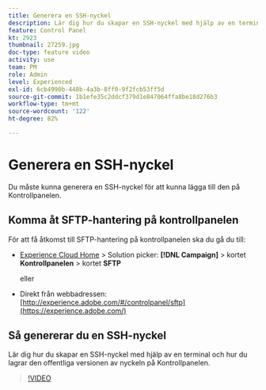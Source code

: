 ```yaml
---
title: Generera en SSH-nyckel
description: Lär dig hur du skapar en SSH-nyckel med hjälp av en terminal och hur du lagrar den offentliga versionen av nyckeln på Kontrollpanelen.
feature: Control Panel
kt: 2923
thumbnail: 27259.jpg
doc-type: feature video
activity: use
team: PM
role: Admin
level: Experienced
exl-id: 6cb4990b-448b-4a3b-8ff0-9f2fcb53ff5d
source-git-commit: 1b1efe35c2ddcf379d1e847064ffa8be18d276b3
workflow-type: tm+mt
source-wordcount: '122'
ht-degree: 82%

---
```


# Generera en SSH-nyckel

Du måste kunna generera en SSH-nyckel för att kunna lägga till den på Kontrollpanelen.

## Komma åt SFTP-hantering på kontrollpanelen

För att få åtkomst till SFTP-hantering på kontrollpanelen ska du gå du till:

* [Experience Cloud Home](https://experience.adobe.com/#/home) > Solution picker: **[!DNL Campaign]** > kortet **Kontrollpanelen** > kortet **SFTP**

   eller
* Direkt från webbadressen: [http://experience.adobe.com/#/controlpanel/sftp](https://experience.adobe.com/)

## Så genererar du en SSH-nyckel

Lär dig hur du skapar en SSH-nyckel med hjälp av en terminal och hur du lagrar den offentliga versionen av nyckeln på Kontrollpanelen.

>[!VIDEO](https://video.tv.adobe.com/v/27259?quality=12&learn=0n)
